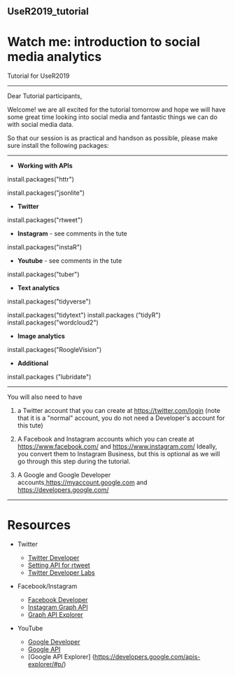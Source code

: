 ## UseR2019_tutorial

# Watch me: introduction to social media analytics

Tutorial for UseR2019
________________________
Dear Tutorial participants,

Welcome! we are all excited for the tutorial tomorrow and hope we will have some great time looking into social media and fantastic things we can do with social media data.

So that our session is as practical and handson as possible, please make sure install the following packages:

__________________________________
* **Working with APIs**

install.packages("httr")

install.packages("jsonlite")

* **Twitter**

install.packages("rtweet")

* **Instagram** - see comments in the tute

install.packages("instaR")

* **Youtube** - see comments in the tute

install.packages("tuber")

* **Text analytics**

install.packages("tidyverse")

install.packages("tidytext")
install.packages ("tidyR")
install.packages("wordcloud2")

* **Image analytics**

install.packages("RoogleVision")

* **Additional**

install.packages ("lubridate")
__________________________________

You will also need to have 

1. a Twitter account that you can create at https://twitter.com/login (note that it is a "normal" account, you do not need a Developer's account for this tute)

2. A Facebook and Instagram accounts which you can create at https://www.facebook.com/ and https://www.instagram.com/ Ideally, you convert them to Instagram Business, but this is optional as we will go through this step during the tutorial.

3. A Google and Google Developer accounts,https://myaccount.google.com and https://developers.google.com/

__________________________________

# Resources

* Twitter
    +  [Twitter Developer](https://developer.twitter.com/en/docs/accounts-and-users/subscribe-account-activity/FAQ.html)
    + [Setting API for rtweet](https://rtweet.info/articles/auth.html)
    + [Twitter Developer Labs](https://developer.twitter.com/en/labs.html)

* Facebook/Instagram
    +  [Facebook Developer](https://developers.facebook.com/)
    +  [Instagram Graph API](https://developers.facebook.com/docs/instagram-api)
    +  [Graph API Explorer](https://developers.facebook.com/tools/explorer/)

* YouTube 
    +  [Google Developer](https://developers.google.com/)
    +  [Google API](https://developers.google.com/youtube/documentation/)
    +  [Google API Explorer] (https://developers.google.com/apis-explorer/#p/)

